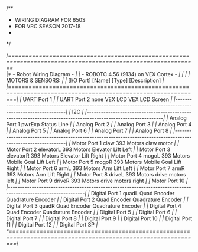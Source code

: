 /**
 *  WIRING DIAGRAM FOR  650S
 *  FOR VRC SEASON 2017-18
 *
 */

/*=============================================================================================================*\
|*						                - Robot Wiring Diagram -					                            *|
|*					                - ROBOTC 4.56 (9134) on VEX Cortex -					                    *|
|*														                                                        *|
|*    MOTORS & SENSORS:                                                                         		        *|
|*    [I/O Port]		     [Name]			[Type]              	[Description]			                        *|
|*==============================================================================================================*|
|*	   UART Port 1									        		                                                *|
|*	   UART Port 2 		   none			VEX LCD			        VEX LCD Screen          	                    *|
|*--------------------------------------------------------------------------------------------------------------*|
|*	   I2C													                                                        *|
|*--------------------------------------------------------------------------------------------------------------*|
|*	   Analog Port 1		  pwrExp						            Status Line			                            *|
|*	   Analog Port 2									        		                                            *|
|*	   Analog Port 3												                                                *|
|*	   Analog Port 4												                                                *|
|*	   Analog Port 5												                                                *|
|*	   Analog Port 6												                                                *|
|*	   Analog Port 7												                                                *|
|*	   Analog Port 8												                                                *|
|*--------------------------------------------------------------------------------------------------------------*|
|*	   Motor Port 1		claw			393 Motors		        claw motor			                            *|
|*	   Motor Port 2		elevatorL		393 Motors		        Elevator Lift Left		                        *|
|*	   Motor Port 3		elevatorR		393 Motors		        Elevator Lift Right		                        *|
|*	   Motor Port 4		mogoL			393 Motors		        Mobile Goal Lift Left		                    *|
|*	   Motor Port 5		mogoR			393 Motors		        Mobile Goal Lift Right		                    *|
|*	   Motor Port 6		armL			393 Motors		        Arm Lift Left			                        *|
|*	   Motor Port 7		armR			393 Motors		        Arm Lift Right			                        *|
|*	   Motor Port 8		driveL			393 Motors		        drive motors left		                        *|
|*	   Motor Port 9		driveR			393 Motors		        drive motors right		                        *|
|*	   Motor Port 10												                                                *|
|*--------------------------------------------------------------------------------------------------------------*|
|*	Digital Port 1		quadL			Quad Encoder		    Quadrature Encoder		                        *|
|*	Digital Port 2					    Quad Encoder		    Quadrature Encoder		                        *|
|*	Digital Port 3		quadR			Quad Encoder		    Quadrature Encoder		                        *|
|*	Digital Port 4					    Quad Encoder		    Quadrature Encoder		                        *|
|*	Digital Port 5												                                                *|
|*	Digital Port 6												                                                *|
|*	Digital Port 7												                                                *|
|*	Digital Port 8												                                                *|
|*	Digital Port 9												                                                *|
|*	Digital Port 10												                                                *|
|*	Digital Port 11												                                                *|
|*	Digital Port 12												                                                *|
|*	Digital Port SP												                                                *|
\*==============================================================================================================*/
